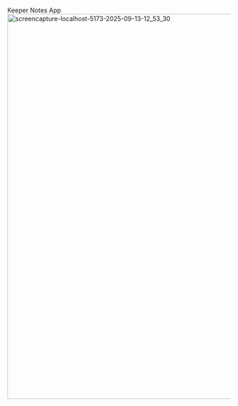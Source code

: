 Keeper Notes App
<img width="1940" height="868" alt="screencapture-localhost-5173-2025-09-13-12_53_30" src="https://github.com/user-attachments/assets/ec758bf2-4387-42b2-835e-8156ff7d889a" />
